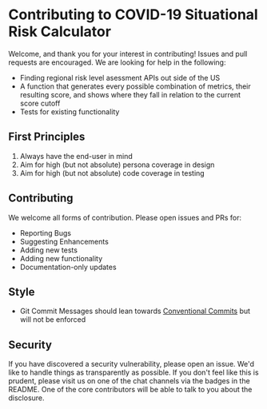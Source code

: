 # Contributing to COVID-19 Situational Risk Calculator

Welcome, and thank you for your interest in contributing! Issues and pull requests are encouraged. We are looking for help in the following:

* Finding regional risk level asessment APIs out side of the US
* A function that generates every possible combination of metrics, their resulting score, and shows where they fall in relation to the current score cutoff
* Tests for existing functionality

## First Principles

1. Always have the end-user in mind
2. Aim for high (but not absolute) persona coverage in design
3. Aim for high (but not absolute) code coverage in testing

## Contributing

We welcome all forms of contribution. Please open issues and PRs for:

- Reporting Bugs
- Suggesting Enhancements
- Adding new tests
- Adding new functionality
- Documentation-only updates

## Style

- Git Commit Messages should lean towards [Conventional Commits](https://www.conventionalcommits.org/en/v1.0.0/) but will not be enforced

## Security

If you have discovered a security vulnerability, please open an issue. We'd like to handle things as transparently as possible. If you don't feel like this is prudent, please visit us on one of the chat channels via the badges in the README. One of the core contributors will be able to talk to you about the disclosure.
